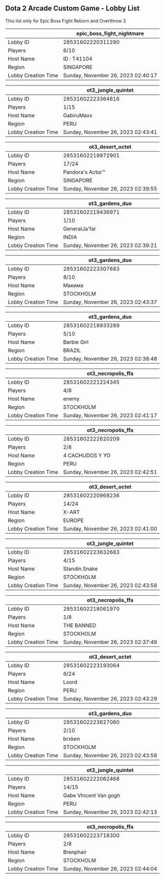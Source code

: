 ## Dota 2 Arcade Custom Game - Lobby List

This list only for Epic Boss Fight Reborn and Overthrow 3

|  | epic_boss_fight_nightmare |
| ------ | ------ |
| Lobby ID | 28531602220311290 |
| Players | 6/10 |
| Host Name | ID : T41104 |
| Region | SINGAPORE |
| Lobby Creation Time | Sunday, November 26, 2023 02:40:17 |


|  | ot3_jungle_quintet |
| ------ | ------ |
| Lobby ID | 28531602223364816 |
| Players | 1/15 |
| Host Name | GabiruMaxx |
| Region | PERU |
| Lobby Creation Time | Sunday, November 26, 2023 02:43:41 |


|  | ot3_desert_octet |
| ------ | ------ |
| Lobby ID | 28531602219972901 |
| Players | 17/24 |
| Host Name | Pandora's Actor™ |
| Region | SINGAPORE |
| Lobby Creation Time | Sunday, November 26, 2023 02:39:55 |


|  | ot3_gardens_duo |
| ------ | ------ |
| Lobby ID | 28531602219436971 |
| Players | 1/10 |
| Host Name | GeneralJa'far |
| Region | INDIA |
| Lobby Creation Time | Sunday, November 26, 2023 02:39:21 |


|  | ot3_gardens_duo |
| ------ | ------ |
| Lobby ID | 28531602223307683 |
| Players | 8/10 |
| Host Name | Макима |
| Region | STOCKHOLM |
| Lobby Creation Time | Sunday, November 26, 2023 02:43:37 |


|  | ot3_gardens_duo |
| ------ | ------ |
| Lobby ID | 28531602218933289 |
| Players | 5/10 |
| Host Name | Barbie Girl |
| Region | BRAZIL |
| Lobby Creation Time | Sunday, November 26, 2023 02:38:48 |


|  | ot3_necropolis_ffa |
| ------ | ------ |
| Lobby ID | 28531602221224345 |
| Players | 4/8 |
| Host Name | enemy |
| Region | STOCKHOLM |
| Lobby Creation Time | Sunday, November 26, 2023 02:41:17 |


|  | ot3_necropolis_ffa |
| ------ | ------ |
| Lobby ID | 28531602222620209 |
| Players | 2/8 |
| Host Name | 4 CACHUDOS Y YO |
| Region | PERU |
| Lobby Creation Time | Sunday, November 26, 2023 02:42:51 |


|  | ot3_desert_octet |
| ------ | ------ |
| Lobby ID | 28531602220968236 |
| Players | 14/24 |
| Host Name | X-ART |
| Region | EUROPE |
| Lobby Creation Time | Sunday, November 26, 2023 02:41:00 |


|  | ot3_jungle_quintet |
| ------ | ------ |
| Lobby ID | 28531602223632683 |
| Players | 4/15 |
| Host Name | Standin.Snake |
| Region | STOCKHOLM |
| Lobby Creation Time | Sunday, November 26, 2023 02:43:58 |


|  | ot3_necropolis_ffa |
| ------ | ------ |
| Lobby ID | 28531602218061970 |
| Players | 1/8 |
| Host Name | THE BANNED |
| Region | STOCKHOLM |
| Lobby Creation Time | Sunday, November 26, 2023 02:37:49 |


|  | ot3_desert_octet |
| ------ | ------ |
| Lobby ID | 28531602223193064 |
| Players | 6/24 |
| Host Name | Loord |
| Region | PERU |
| Lobby Creation Time | Sunday, November 26, 2023 02:43:29 |


|  | ot3_gardens_duo |
| ------ | ------ |
| Lobby ID | 28531602223627060 |
| Players | 2/10 |
| Host Name | brxken |
| Region | STOCKHOLM |
| Lobby Creation Time | Sunday, November 26, 2023 02:43:58 |


|  | ot3_jungle_quintet |
| ------ | ------ |
| Lobby ID | 28531602222062468 |
| Players | 14/15 |
| Host Name | Gabe VIncent Van gogh |
| Region | PERU |
| Lobby Creation Time | Sunday, November 26, 2023 02:42:13 |


|  | ot3_necropolis_ffa |
| ------ | ------ |
| Lobby ID | 28531602223718300 |
| Players | 2/8 |
| Host Name | Brenphair |
| Region | STOCKHOLM |
| Lobby Creation Time | Sunday, November 26, 2023 02:44:04 |


